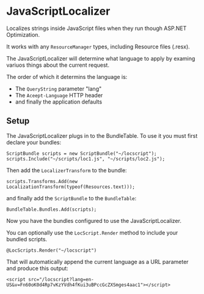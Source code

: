 JavaScriptLocalizer
===================

Localizes strings inside JavaScript files when they run though ASP.NET Optimization.

It works with any `ResourceManager` types, including Resource files (.resx).

The JavaScriptLocalizer will determine what language to apply by examing variuos things about the current request.

The order of which it determins the language is:

* The `QueryString` parameter "lang"
* The `Aceept-Language` HTTP header
* and finally the application defaults

## Setup ##

The JavaScriptLocalizer plugs in to the BundleTable. To use it you must first declare your bundles: 

    ScriptBundle scripts = new ScriptBundle("~/locscript");
    scripts.Include("~/scripts/loc1.js", "~/scripts/loc2.js");

Then add the `LocalizerTransform` to the bundle:

    scripts.Transforms.Add(new LocalizationTransform(typeof(Resources.text)));

and finally add the `ScriptBundle` to the `BundleTable`:

    BundleTable.Bundles.Add(scripts);

Now you have the bundles configured to use the JavaScriptLocalizer. 

You can optionally use the `LocScript.Render` method to include your bundled scripts.

    @LocScripts.Render("~/locscript")

That will automatically append the current language as a URL parameter and produce this output:

    <script src="/locscript?lang=en-US&v=Fn60oK0d4Rp7vKzYVdh4fKui3uBPccGcZXSmges4aac1"></script>

